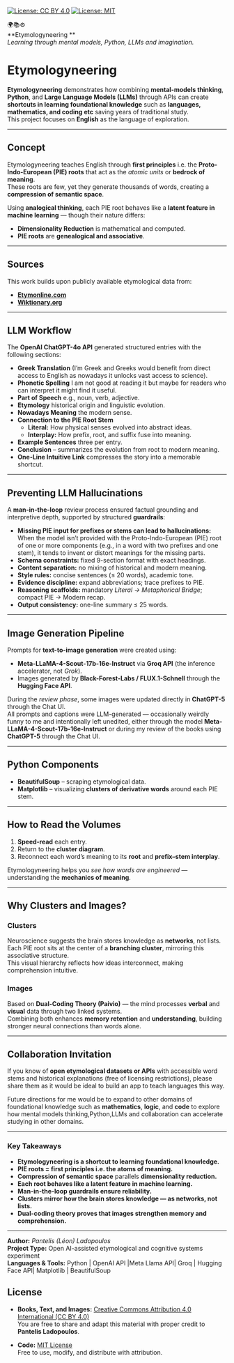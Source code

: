 [![License: CC BY 4.0](https://img.shields.io/badge/License-CC--BY%204.0-lightgrey.svg)](https://creativecommons.org/licenses/by/4.0/)
[![License: MIT](https://img.shields.io/badge/License-MIT-yellow.svg)](https://opensource.org/licenses/MIT)

🌍📚⚙️  
**Etymologyneering **  
*Learning through mental models, Python, LLMs and imagination.*

# **Etymologyneering**

**Etymologyneering** demonstrates how combining **mental-models thinking**, **Python**, and **Large Language Models (LLMs)** through APIs can create **shortcuts in learning foundational knowledge**  such as **languages, mathematics, and coding etc**  saving years of traditional study.  
This project focuses on **English** as the language of exploration.

---

## **Concept**

Etymologyneering teaches English through **first principles** i.e. the **Proto-Indo-European (PIE) roots** that act as the *atomic units* or **bedrock of meaning**.  
These roots are few, yet they generate thousands of words, creating a **compression of semantic space**.

Using **analogical thinking**, each PIE root behaves like a **latent feature in machine learning** — though their nature differs:

- **Dimensionality Reduction** is mathematical and computed.  
- **PIE roots** are **genealogical and associative**.

---

## **Sources**

This work builds upon publicly available etymological data from:

- [**Etymonline.com**](https://www.etymonline.com)  
- [**Wiktionary.org**](https://www.wiktionary.org)

---

## **LLM Workflow**

The **OpenAI ChatGPT-4o API** generated structured entries with the following sections:

- **Greek Translation**  (I’m Greek and Greeks would benefit from direct access to English as nowadays it unlocks vast access to science).  
- **Phonetic Spelling**   I am not good at reading it but maybe for readers who can interpret it might find it useful.
- **Part of Speech**  e.g., noun, verb, adjective.  
- **Etymology**  historical origin and linguistic evolution.  
- **Nowadays Meaning**  the modern sense.  
- **Connection to the PIE Root Stem**  
  - **Literal:** How physical senses evolved into abstract ideas.  
  - **Interplay:** How prefix, root, and suffix fuse into meaning.  
- **Example Sentences**  three per entry.  
- **Conclusion** – summarizes the evolution from root to modern meaning.  
- **One-Line Intuitive Link** compresses the story into a memorable shortcut.

---

## **Preventing LLM Hallucinations**

A **man-in-the-loop** review process ensured factual grounding and interpretive depth, supported by structured **guardrails**:

- **Missing PIE input for prefixes or stems can lead to hallucinations:** When the model isn’t provided with the Proto-Indo-European (PIE) root of one or more components (e.g., in a word with two prefixes and one stem),
 it tends to invent or distort meanings for the missing parts.
- **Schema constraints:** fixed 9-section format with exact headings.  
- **Content separation:** no mixing of historical and modern meaning.  
- **Style rules:** concise sentences (≤ 20 words), academic tone.  
- **Evidence discipline:** expand abbreviations; trace prefixes to PIE.  
- **Reasoning scaffolds:** mandatory *Literal → Metaphorical Bridge*; compact PIE → Modern recap.  
- **Output consistency:** one-line summary ≤ 25 words.

---

## **Image Generation Pipeline**

Prompts for **text-to-image generation** were created using:

- **Meta-LLaMA-4-Scout-17b-16e-Instruct** via **Groq API** (the inference accelerator, not *Grok*).  
- Images generated by **Black-Forest-Labs / FLUX.1-Schnell** through the **Hugging Face API**.  

During the *review phase*, some images were updated directly in **ChatGPT-5** through the Chat UI.  
All prompts and captions were LLM-generated — occasionally weirdly funny to me and intentionally left unedited, either through the model  **Meta-LLaMA-4-Scout-17b-16e-Instruct** or 
during my review of the books using  **ChatGPT-5** through the Chat UI.  

---

## **Python Components**

- **BeautifulSoup** – scraping etymological data.  
- **Matplotlib** – visualizing **clusters of derivative words** around each PIE stem.

---

## **How to Read the Volumes**

1. **Speed-read** each entry.  
2. Return to the **cluster diagram**.  
3. Reconnect each word’s meaning to its **root** and **prefix–stem interplay**.

Etymologyneering helps you *see how words are engineered* — understanding the **mechanics of meaning**.

---

## **Why Clusters and Images?**

### **Clusters**

Neuroscience suggests the brain stores knowledge as **networks**, not lists.  
Each PIE root sits at the center of a **branching cluster**, mirroring this associative structure.  
This visual hierarchy reflects how ideas interconnect, making comprehension intuitive.

### **Images**

Based on **Dual-Coding Theory (Paivio)** — the mind processes **verbal** and **visual** data through two linked systems.  
Combining both enhances **memory retention** and **understanding**, building stronger neural connections than words alone.

---

## **Collaboration Invitation**

If you know of **open etymological datasets or APIs** with accessible word stems and historical explanations (free of licensing restrictions), please share them as it would be ideal to build an app to teach languages this way.

Future directions for me would be to expand to other domains of foundational knowledge  such as **mathematics**, **logic**, and **code**  to explore how mental models thinking,Python,LLMs and collaboration can accelerate studying in other domains.

---

### **Key Takeaways**

- **Etymologyneering is a shortcut to learning foundational knowledge.**  
- **PIE roots = first principles i.e. the atoms of meaning.**  
- **Compression of semantic space** parallels **dimensionality reduction.**  
- **Each root behaves like a latent feature in machine learning.**  
- **Man-in-the-loop guardrails ensure reliability.**  
- **Clusters mirror how the brain stores knowledge — as networks, not lists.**  
- **Dual-coding theory proves that images strengthen memory and comprehension.**

---

**Author:** *Pantelis (Léon) Ladopoulos*  
**Project Type:** Open AI-assisted etymological and cognitive systems experiment  
**Languages & Tools:** Python | OpenAI API |Meta Llama API| Groq | Hugging Face API| Matplotlib | BeautifulSoup  
## **License**

- **Books, Text, and Images:** [Creative Commons Attribution 4.0 International (CC BY 4.0)](https://creativecommons.org/licenses/by/4.0/)  
  You are free to share and adapt this material with proper credit to **Pantelis Ladopoulos**.  

- **Code:** [MIT License](https://opensource.org/licenses/MIT)  
  Free to use, modify, and distribute with attribution.  
